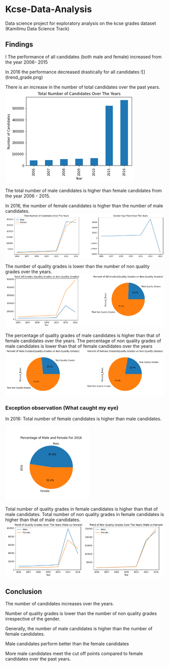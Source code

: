 # Kcse-Data-Analysis
Data science project for exploratory analysis on the kcse grades dataset (Kamilimu Data Science Track)
## Findings
I
The performance of all candidates (both male and female) increased from the year 2006- 2015

In 2016 the performance decreased drastically for all candidates
![] (trend_grade.png)

There is an increase in the number of total candidates over the past years.
![](total_candidates.png)

The total number of male candidates is higher than female candidates from the year 2006 - 2015.

In 2016, the number of female candidates is higher than the number of male candidates.
![](gender_gap.png)

The number of quality grades is lower than the number of non quality grades over the years.
![](percent_quality_all.png)

The percentage of quality grades of male candidates is higher than that of female candidates over the years.
The percentage of non quality grades of male candidates is lower than that of female candidates over the years
![](percent_quality.png)

### Exception observation  (What caught my eye)

In 2016:
Total number of female candidates is higher than male candidates.

![](female_2016.png)

Total number of quality grades in female candidates is higher than that of male candidates.
Total number of non quality grades in female candidates is higher than that of male candidates.
![](quality_grade.png)
## Conclusion

The number of candidates increases over the years.

Number of quality grades is lower than the number of non quality grades irrespective of the gender.

Generally, the number of male candidates is higher than the number of female candidates.

Male candidates perform better than the female candidates

More male candidates meet the cut off points compared to female candidates over the past years.

